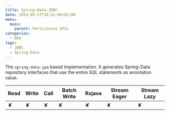 ```yaml
---
title: Spring-Data-JDBC
date: 2019-09-27T18:51:08+02:00
menu:
  main:
    parent: Persistence APIs
categories:
  - DAO
tags:
  - JDBC
  - Spring-Data
---
```


The `spring-data-jpa` based implementation. It generates Spring-Data repository interfaces that use the entire SQL statements as annotation value.

| Read | Write | Call | Batch Write | Rxjava | Stream Eager | Stream Lazy |
|------|-------|------|-------------|--------|--------------|-------------|
| ✘    | ✘     | ✘    | ✘           | ✘      | ✘            | ✘           |
